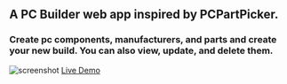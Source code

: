## A PC Builder web app inspired by PCPartPicker. 
### Create pc components, manufacturers, and parts and create your new build. You can also view, update, and delete them.
![screenshot](https://gyazo.com/ce9b2d79ca8bc9dbf09166a09cd1c1a2)
[Live Demo](https://pc-planner.onrender.com/)
